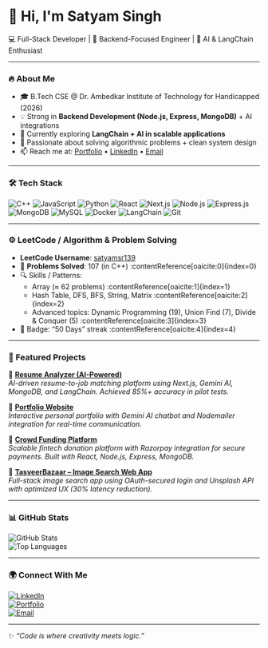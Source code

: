 # 👋 Hi, I'm Satyam Singh

💻 Full-Stack Developer | 🚀 Backend-Focused Engineer | 🤖 AI & LangChain Enthusiast

---

### 🔥 About Me
- 🎓 B.Tech CSE @ Dr. Ambedkar Institute of Technology for Handicapped (2026)  
- 💡 Strong in **Backend Development (Node.js, Express, MongoDB)** + AI integrations  
- 🌱 Currently exploring **LangChain + AI in scalable applications**  
- 🎯 Passionate about solving algorithmic problems + clean system design  
- 📫 Reach me at: [Portfolio](https://my-portfolio-six-nu-81.vercel.app/) • [LinkedIn](https://www.linkedin.com/in/satyamsr139/) • [Email](mailto:pratyakshpratapsingh8174@gmail.com)

---

### 🛠️ Tech Stack
![C++](https://img.shields.io/badge/-C++-00599C?logo=cplusplus&logoColor=white&style=flat)
![JavaScript](https://img.shields.io/badge/-JavaScript-F7DF1E?logo=javascript&logoColor=black&style=flat)
![Python](https://img.shields.io/badge/-Python-3776AB?logo=python&logoColor=white&style=flat)
![React](https://img.shields.io/badge/-React-61DAFB?logo=react&logoColor=black&style=flat)
![Next.js](https://img.shields.io/badge/-Next.js-000000?logo=next.js&logoColor=white&style=flat)
![Node.js](https://img.shields.io/badge/-Node.js-339933?logo=node.js&logoColor=white&style=flat)
![Express.js](https://img.shields.io/badge/-Express.js-000000?logo=express&logoColor=white&style=flat)
![MongoDB](https://img.shields.io/badge/-MongoDB-47A248?logo=mongodb&logoColor=white&style=flat)
![MySQL](https://img.shields.io/badge/-MySQL-4479A1?logo=mysql&logoColor=white&style=flat)
![Docker](https://img.shields.io/badge/-Docker-2496ED?logo=docker&logoColor=white&style=flat)
![LangChain](https://img.shields.io/badge/-LangChain-1C3C3C?logo=chainlink&logoColor=white&style=flat)
![Git](https://img.shields.io/badge/-Git-F05032?logo=git&logoColor=white&style=flat)

---

### ⚙️ LeetCode / Algorithm & Problem Solving

- **LeetCode Username**: [satyamsr139](https://leetcode.com/u/satyamsr139/)  
- 🧮 **Problems Solved**: 107 (in C++) :contentReference[oaicite:0]{index=0}  
- 🔍 Skills / Patterns:  
  - Array (≈ 62 problems) :contentReference[oaicite:1]{index=1}  
  - Hash Table, DFS, BFS, String, Matrix :contentReference[oaicite:2]{index=2}  
  - Advanced topics: Dynamic Programming (19), Union Find (7), Divide & Conquer (5) :contentReference[oaicite:3]{index=3}  
- 🏅 Badge: “50 Days” streak :contentReference[oaicite:4]{index=4}  

---

### 📂 Featured Projects

🔹 [**Resume Analyzer (AI-Powered)**](https://resume-analyzer-five-gilt.vercel.app/)  
_AI-driven resume-to-job matching platform using Next.js, Gemini AI, MongoDB, and LangChain. Achieved 85%+ accuracy in pilot tests._

🔹 [**Portfolio Website**](https://my-portfolio-six-nu-81.vercel.app/)  
_Interactive personal portfolio with Gemini AI chatbot and Nodemailer integration for real-time communication._

🔹 [**Crowd Funding Platform**](https://crowd-funding-platform-delta.vercel.app/)  
_Scalable fintech donation platform with Razorpay integration for secure payments. Built with React, Node.js, Express, MongoDB._

🔹 [**TasveerBazaar – Image Search Web App**](https://github.com/satyamsr39/TasveerBazaar)  
_Full-stack image search app using OAuth-secured login and Unsplash API with optimized UX (30% latency reduction)._

---

### 📊 GitHub Stats
![GitHub Stats](https://github-readme-stats.vercel.app/api?username=satyamsr39&show_icons=true&theme=default)  
![Top Languages](https://github-readme-stats.vercel.app/api/top-langs/?username=satyamsr39&layout=compact)

---

### 🌍 Connect With Me
[![LinkedIn](https://img.shields.io/badge/-LinkedIn-0A66C2?logo=linkedin&logoColor=white&style=flat)](https://www.linkedin.com/in/satyamsr139/)  
[![Portfolio](https://img.shields.io/badge/-Portfolio-000000?logo=vercel&logoColor=white&style=flat)](https://my-portfolio-six-nu-81.vercel.app/)  
[![Email](https://img.shields.io/badge/-Email-D14836?logo=gmail&logoColor=white&style=flat)](mailto:pratyakshpratapsingh8174@gmail.com)

---

✨ _“Code is where creativity meets logic.”_
